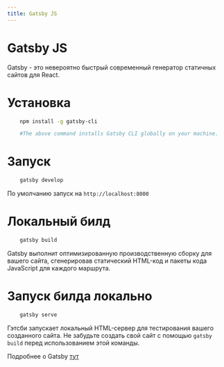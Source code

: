 ```yaml
---
title: Gatsby JS
---
```


# Gatsby JS

Gatsby - это невероятно быстрый современный генератор статичных сайтов для React.

# Установка

```bash
    npm install -g gatsby-cli

    #The above command installs Gatsby CLI globally on your machine.
```

# Запуск

```bash
    gatsby develop
```

По умолчанию запуск на `http://localhost:8000`

# Локальный билд

```bash
    gatsby build
```

Gatsby выполнит оптимизированную производственную сборку для вашего сайта, сгенерировав статический HTML-код и пакеты кода JavaScript для каждого маршрута.

# Запуск билда локально

```bash
    gatsby serve
```

Гэтсби запускает локальный HTML-сервер для тестирования вашего созданного сайта. Не забудьте создать свой сайт с помощью `gatsby build` перед использованием этой команды.

Подробнее о Gatsby [тут](https://www.gatsbyjs.com/docs/)
